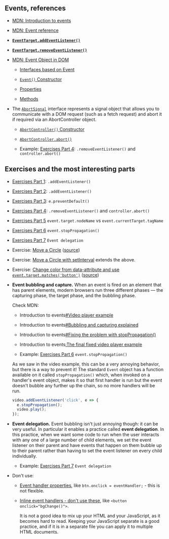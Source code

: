 ## Events, references

* [MDN: Introduction to events](https://developer.mozilla.org/en-US/docs/Learn/JavaScript/Building_blocks/Events)

* [MDN: Event reference](https://developer.mozilla.org/en-US/docs/Web/Events)
  
* [**`EventTarget.addEventListener()`**](https://developer.mozilla.org/en-US/docs/Web/API/EventTarget/addEventListener)
  
* [**`EventTarget.removeEventListener()`**](https://developer.mozilla.org/en-US/docs/Web/API/EventTarget/removeEventListener)

* [MDN: Event Object in DOM](https://developer.mozilla.org/en-US/docs/Web/API/Event)

  * [Interfaces based on Event](https://developer.mozilla.org/en-US/docs/Web/API/Event#interfaces_based_on_event)

  * [`Event()` Constructor](https://developer.mozilla.org/en-US/docs/Web/API/Event/Event)

  * [Properties](https://developer.mozilla.org/en-US/docs/Web/API/Event#properties)

  * [Methods](https://developer.mozilla.org/en-US/docs/Web/API/Event#methods)

* The [`AbortSignal`](https://developer.mozilla.org/en-US/docs/Web/API/AbortSignal) interface represents a signal object that allows you to communicate with a DOM request (such as a fetch request) and abort it if required via an AbortController object.

  * [`AbortController()` Constructor](https://developer.mozilla.org/en-US/docs/Web/API/AbortController)

  * [`AbortController.abort()`](https://developer.mozilla.org/en-US/docs/Web/API/AbortController/abort)

  * Example: [Exercises Part 4](./Exercises_Part_4_preventDefault.html): `.removeEventListener()` and `controller.abort()`

## Exercises and the most interesting parts

* [Exercises Part 1](./Exercises_Part_1_addEventListener.html): `.addEventListener()`

* [Exercises Part 2](./Exercises_Part_2_addEventListener_otherEvents.html): `.addEventListener()`

* [Exercises Part 3](./Exercises_Part_3_preventDefault.html): `e.preventDefault()`

* [Exercises Part 4](./Exercises_Part_4_removeEventListener_two_methods.html): `.removeEventListener()` and `controller.abort()`

* [Exercises Part 5](./Exercises_Part_5_e.currentTarget_vs_e.target.html) `event.target.nodeName` vs `event.currentTarget.tagName` 

* [Exercises Part 6](./Exercises_Part_6_e.stopPropagation.html) `event.stopPropagation()`

* [Exercises Part 7](./Exercises_Part_7_event_delegation.html) `Event delegation`

* Exercise: [Move a Circle](./Exercise_move_a_circle.html) ([source](https://developer.mozilla.org/en-US/docs/Learn/JavaScript/Building_blocks/Test_your_skills:_Events#events_2))

* Exercise: [Move a Circle with setInterval](./Exercise_move_a_circle_setInterval.html) extends the above.

* Exercise: [Change color from data-attribute and use `event.target.matches('button')`](./Exercise_buttons_data-attribute.html) ([source](https://developer.mozilla.org/en-US/docs/Learn/JavaScript/Building_blocks/Test_your_skills:_Events#events_2))

* **Event bubbling and capture.** When an event is fired on an element that has parent elements, modern browsers run three different phases — the capturing phase, the target phase, and the bubbling phase.

  Check MDN:
  
  * Introduction to events[#Video player example](https://developer.mozilla.org/en-US/docs/Learn/JavaScript/Building_blocks/Events#video_player_example)
  
  * Introduction to events[#Bubbling and capturing explained](https://developer.mozilla.org/en-US/docs/Learn/JavaScript/Building_blocks/Events#bubbling_and_capturing_explained)
  
  * Introduction to events[#Fixing the problem with stopPropagation()](https://developer.mozilla.org/en-US/docs/Learn/JavaScript/Building_blocks/Events#fixing_the_problem_with_stoppropagation)

  * Introduction to events[:The final fixed video player example](https://mdn.github.io/learning-area/javascript/building-blocks/events/show-video-box-fixed.html)
  
  * Example: [Exercises Part 6](./Exercises_Part_6_e.currentTarget_vs_e.target.html) `event.stopPropagation()`

  
  As we saw in the video example, this can be a very annoying behavior, but there is a way to prevent it! The standard `Event` object has a function available on it called `stopPropagation()` which, when invoked on a handler's event object, makes it so that first handler is run but the event doesn't bubble any further up the chain, so no more handlers will be run.

  ```js
  video.addEventListener('click', e => {
    e.stopPropagation();
    video.play();
  });
  ```

* **Event delegation.** Event bubbling isn't just annoying though: it can be very useful. In particular it enables a practice called **event delegation**. In this practice, when we want some code to run when the user interacts with any one of a large number of child elements, we set the event listener on their parent and have events that happen on them bubble up to their parent rather than having to set the event listener on every child individually.

  * Example: [Exercises Part 7](./Exercises_Part_7_event_delegation.html) `Event delegation`

* Don't use:

  * [Event handler properties]([./](https://developer.mozilla.org/en-US/docs/Learn/JavaScript/Building_blocks/Events#event_handler_properties)), like `btn.onclick = eventHandler;` - this is not flexible.
  
  * [Inline event handlers - don't use these](https://developer.mozilla.org/en-US/docs/Learn/JavaScript/Building_blocks/Events#inline_event_handlers_%E2%80%94_dont_use_these), like `<button onclick="bgChange()">`. 
  
    It is not a good idea to mix up your HTML and your JavaScript, as it becomes hard to read. Keeping your JavaScript separate is a good practice, and if it is in a separate file you can apply it to multiple HTML documents.